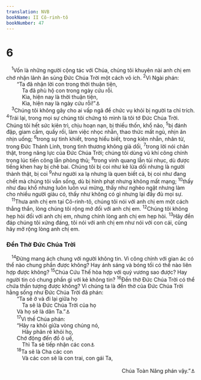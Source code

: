 ```yaml
---
translation: NVB
bookName: II Cô-rinh-tô 
bookNumber: 47
---
```


<div class="title"><h1>6</h1></div>
<span class="verse 2co_6_1"> <sup>1</sup>Vốn là những người cộng tác với Chúa, chúng tôi khuyên nài anh chị em chớ nhận lãnh ân sủng Đức Chúa Trời một cách vô ích. </span>
<span class="verse 2co_6_2"><sup>2</sup>Vì Ngài phán: <br/>  “Ta đã nhận lời con trong thời thuận tiện, <br/>   Ta đã phù hộ con trong ngày cứu rỗi. <br/>   Kìa, hiện nay là thời thuận tiện, <br/>   Kìa, hiện nay là ngày cứu rỗi!”<a data-toggle="tooltip" data-placement="bottom" title="Isa 49:8">⚓</a><br/></span>
<span class="verse 2co_6_3"> <sup>3</sup>Chúng tôi không gây cho ai vấp ngã để chức vụ khỏi bị người ta chỉ trích. </span>
<span class="verse 2co_6_4"><sup>4</sup>Trái lại, trong mọi sự chúng tôi chứng tỏ mình là tôi tớ Đức Chúa Trời. Chúng tôi hết sức kiên trì, chịu hoạn nạn, bị thiếu thốn, khổ não, </span>
<span class="verse 2co_6_5"><sup>5</sup>bị đánh đập, giam cầm, quấy rối, làm việc nhọc nhằn, thao thức mất ngủ, nhịn ăn nhịn uống; </span>
<span class="verse 2co_6_6"><sup>6</sup>trong sự tinh khiết, trong hiểu biết, trong kiên nhẫn, nhân từ, trong Đức Thánh Linh, trong tình thương không giả dối, </span>
<span class="verse 2co_6_7"><sup>7</sup>trong lời nói chân thật, trong năng lực của Đức Chúa Trời; chúng tôi dùng vũ khí công chính trong lúc tiến công lẫn phòng thủ; </span>
<span class="verse 2co_6_8"><sup>8</sup>trong vinh quang lẫn tủi nhục, dù được tiếng khen hay bị chê bai. Chúng tôi bị coi như kẻ lừa dối nhưng là người thành thật, bị coi </span>
<span class="verse 2co_6_9"><sup>9</sup>như người xa lạ nhưng là quen biết cả, bị coi như đang chết mà chúng tôi vẫn sống, dù bị hình phạt nhưng không mất mạng; </span>
<span class="verse 2co_6_10"><sup>10</sup>thấy như đau khổ nhưng luôn luôn vui mừng, thấy như nghèo ngặt nhưng làm cho nhiều người giàu có, thấy như không có gì nhưng lại đầy đủ mọi sự. <br/></span>
<span class="verse 2co_6_11"> <sup>11</sup>Thưa anh chị em tại Cô-rinh-tô, chúng tôi nói với anh chị em một cách thẳng thắn, lòng chúng tôi rộng mở đối với anh chị em. </span>
<span class="verse 2co_6_12"><sup>12</sup>Chúng tôi không hẹp hòi đối với anh chị em, nhưng chính lòng anh chị em hẹp hòi. </span>
<span class="verse 2co_6_13"><sup>13</sup>Hãy đền đáp chúng tôi xứng đáng, tôi nói với anh chị em như nói với con cái, cũng hãy mở rộng lòng anh chị em. <br/></span>
<div class="title"><h3>Đền Thờ Đức Chúa Trời </h3></div>
<span class="verse 2co_6_14"> <sup>14</sup>Đừng mang ách chung với người không tin. Vì công chính với gian ác có thể nào chung phần được không? Hay ánh sáng và bóng tối có thể nào liên hợp được không? </span>
<span class="verse 2co_6_15"><sup>15</sup>Chúa Cứu Thế hòa hợp với quỷ vương sao được? Hay người tin có chung phần gì với kẻ không tin? </span>
<span class="verse 2co_6_16"><sup>16</sup>Đền thờ Đức Chúa Trời có thể chứa thần tượng được không? Vì chúng ta là đền thờ của Đức Chúa Trời hằng sống như Đức Chúa Trời đã phán: <br/>  “Ta sẽ ở và đi lại giữa họ <br/>   Ta sẽ là Đức Chúa Trời của họ <br/>  Và họ sẽ là dân Ta.”<a data-toggle="tooltip" data-placement="bottom" title="Giê 32:38">⚓</a><br/></span>
<span class="verse 2co_6_17">  <sup>17</sup>Vì thế Chúa phán: <br/>  “Hãy ra khỏi giữa vòng chúng nó, <br/>   Hãy phân rẽ khỏi họ, <br/>  Chớ động đến đồ ô uế, <br/>   Thì Ta sẽ tiếp nhận các con<a data-toggle="tooltip" data-placement="bottom" title="Isa 52:11">⚓</a><br/></span>
<span class="verse 2co_6_18">  <sup>18</sup>Ta sẽ là Cha các con <br/>   Và các con sẽ là con trai, con gái Ta, <br/> <aside style="text-align:right;">Chúa Toàn Năng phán vậy.”<a data-toggle="tooltip" data-placement="bottom" title="Isa 43:6">⚓</a></aside><br/></span>
